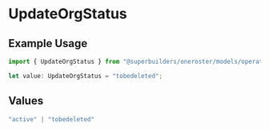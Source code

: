 # UpdateOrgStatus

## Example Usage

```typescript
import { UpdateOrgStatus } from "@superbuilders/oneroster/models/operations";

let value: UpdateOrgStatus = "tobedeleted";
```

## Values

```typescript
"active" | "tobedeleted"
```